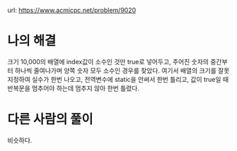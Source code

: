 url: https://www.acmicpc.net/problem/9020

# 나의 해결

크기 10,000의 배열에 index값이 소수인 것만 true로 넣어두고, 주어진 숫자의 중간부터 하나씩 줄여나가며 양쪽 숫자 모두 소수인 경우를 찾았다. 여기서 배열의 크기를 잘못지정하여 실수가 한번 나오고, 전역변수에 static을 안써서 한번 틀리고, 값이 true일 때 반복문을 멈추어야 하는데 멈추지 않아 한번 틀렸다.

# 다른 사람의 풀이

비슷하다.

